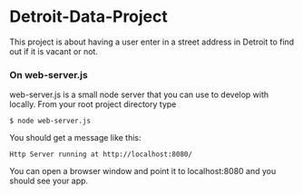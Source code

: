 # Detroit-Data-Project

This project is about having a user enter in a street address in Detroit to find out if it is vacant or not.

### On web-server.js

web-server.js is a small node server that you can use to develop with locally. From your root project directory type 

`$ node web-server.js`

You should get a message like this:

`Http Server running at http://localhost:8080/`

You can open a browser window and point it to localhost:8080 and you should see your app.
